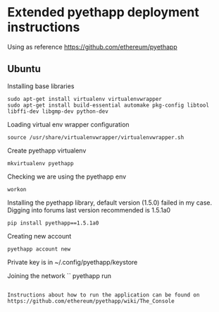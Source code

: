 # Extended pyethapp deployment instructions

Using as reference https://github.com/ethereum/pyethapp

## Ubuntu

Installing base libraries

```
sudo apt-get install virtualenv virtualenvwrapper
sudo apt-get install build-essential automake pkg-config libtool libffi-dev libgmp-dev python-dev
```

Loading virtual env wrapper configuration
```
source /usr/share/virtualenvwrapper/virtualenvwrapper.sh
```

Create pyethapp virtualenv

```
mkvirtualenv pyethapp
```

Checking we are using the pyethapp env
```
workon
```

Installing the pyethapp library, default version (1.5.0) failed in my case. Digging into forums last version recommended is 1.5.1a0
```
pip install pyethapp==1.5.1a0
```

Creating new account
```
pyethapp account new
```

Private key is in ~/.config/pyethapp/keystore

Joining the network
``
pyethapp run
```

Instructions about how to run the application can be found on https://github.com/ethereum/pyethapp/wiki/The_Console
